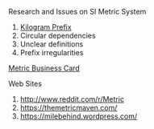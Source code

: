 
Research and Issues on SI Metric System

1. [Kilogram Prefix](SI.txt)
2. Circular dependencies
3. Unclear definitions
4. Prefix irregularities


[Metric Business Card](MetricBusinessCard-v1.pdf)

Web Sites

1. http://www.reddit.com/r/Metric
2. https://themetricmaven.com/
3. https://milebehind.wordpress.com/
